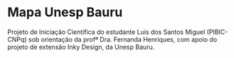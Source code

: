 # Mapa Unesp Bauru
Projeto de Iniciação Científica do estudante Luis dos Santos Miguel (PIBIC-CNPq) sob orientação da profª Dra. Fernanda Henriques, com apoio do projeto de extensão Inky Design, da Unesp Bauru.

